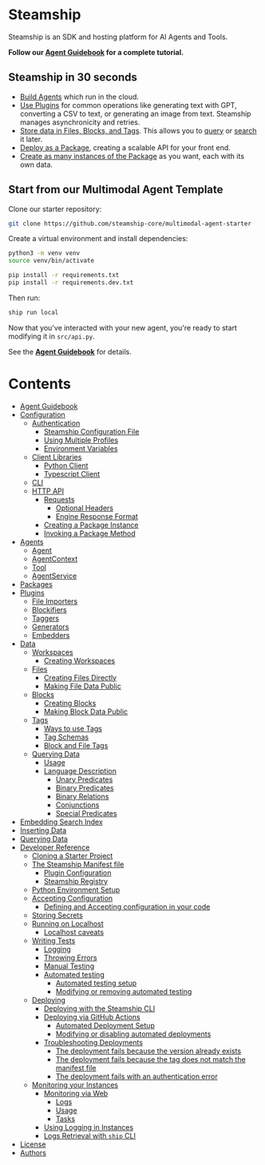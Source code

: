 # Steamship

Steamship is an SDK and hosting platform for AI Agents and Tools.

**Follow our [Agent Guidebook](/agent-guidebook) for a complete tutorial.**  

## Steamship in 30 seconds

- [Build Agents](/agent-guidebook) which run in the cloud.
- [Use Plugins](plugins/using#using-plugins) for common operations like generating text with GPT, converting a CSV to text, or generating an image from text. Steamship manages asynchronicity and retries.
- [Store data in Files, Blocks, and Tags](data#data-model). This allows you to [query](data/queries#queries) or [search](embedding-search#embedding-search-index) it later.
- [Deploy as a Package](packages/developing#developing-packages), creating a scalable API for your front end.
- [Create as many instances of the Package](packages/developing#creating-package-instances) as you want, each with its own data.

## Start from our Multimodal Agent Template

Clone our starter repository:

```bash
git clone https://github.com/steamship-core/multimodal-agent-starter
```

Create a virtual environment and install dependencies:

```bash
python3 -m venv venv
source venv/bin/activate

pip install -r requirements.txt
pip install -r requirements.dev.txt
```

Then run:

```bash
ship run local
````

Now that you've interacted with your new agent, you're ready to start modifying it in `src/api.py`.

See the **[Agent Guidebook](/agent-guidebook)** for details.

# Contents

* [Agent Guidebook](agent-guidebook)
* [Configuration](configuration)
  * [Authentication](configuration/authentication.md)
    * [Steamship Configuration File](configuration/authentication.md#steamship-configuration-file)
    * [Using Multiple Profiles](configuration/authentication.md#using-multiple-profiles)
    * [Environment Variables](configuration/authentication.md#environment-variables)
  * [Client Libraries](configuration/clients.md)
    * [Python Client](configuration/clients.md#python-client)
    * [Typescript Client](configuration/clients.md#typescript-client)
  * [CLI](configuration/cli.md)
  * [HTTP API](configuration/http.md)
    * [Requests](configuration/http.md#requests)
      * [Optional Headers](configuration/http.md#optional-headers)
      * [Engine Response Format](configuration/http.md#engine-response-format)
    * [Creating a Package Instance](configuration/http.md#creating-a-package-instance)
    * [Invoking a Package Method](configuration/http.md#invoking-a-package-method)
* [Agents](agents)
  * [Agent](agents#agent)
  * [AgentContext](agents#agentcontext)
  * [Tool](agents#tool)
  * [AgentService](agents#agentservice)
* [Packages](packages)
* [Plugins](plugins)
  * [File Importers](plugins#file-importers)
  * [Blockifiers](plugins#blockifiers)
  * [Taggers](plugins#taggers)
  * [Generators](plugins#generators)
  * [Embedders](plugins#embedders)
* [Data](data)
  * [Workspaces](data/workspaces.md)
    * [Creating Workspaces](data/workspaces.md#creating-workspaces)
  * [Files](data/files.md)
    * [Creating Files Directly](data/files.md#creating-files-directly)
    * [Making File Data Public](data/files.md#making-file-data-public)
  * [Blocks](data/blocks.md)
    * [Creating Blocks](data/blocks.md#creating-blocks)
    * [Making Block Data Public](data/blocks.md#making-block-data-public)
  * [Tags](data/tags.md)
    * [Ways to use Tags](data/tags.md#ways-to-use-tags)
    * [Tag Schemas](data/tags.md#tag-schemas)
    * [Block and File Tags](data/tags.md#block-and-file-tags)
  * [Querying Data](data/queries)
    * [Usage](data/queries#usage)
    * [Language Description](data/queries#language-description)
      * [Unary Predicates](data/queries#unary-predicates)
      * [Binary Predicates](data/queries#binary-predicates)
      * [Binary Relations](data/queries#binary-relations)
      * [Conjunctions](data/queries#conjunctions)
      * [Special Predicates](data/queries#special-predicates)
* [Embedding Search Index](embedding-search)
* [Inserting Data](embedding-search#inserting-data)
* [Querying Data](embedding-search#querying-data)
* [Developer Reference](developing)
  * [Cloning a Starter Project](developing/project-creation.md)
  * [The Steamship Manifest file](developing/steamship-manifest.md)
    * [Plugin Configuration](developing/steamship-manifest.md#plugin-configuration)
    * [Steamship Registry](developing/steamship-manifest.md#steamship-registry)
  * [Python Environment Setup](developing/environment-setup.md)
  * [Accepting Configuration](developing/configuration.md)
    * [Defining and Accepting configuration in your code](developing/configuration.md#defining-and-accepting-configuration-in-your-code)
  * [Storing Secrets](developing/storing-secrets.md)
  * [Running on Localhost](developing/running.md)
    * [Localhost caveats](developing/running.md#localhost-caveats)
  * [Writing Tests](developing/testing.md)
    * [Logging](developing/testing.md#logging)
    * [Throwing Errors](developing/testing.md#throwing-errors)
    * [Manual Testing](developing/testing.md#manual-testing)
    * [Automated testing](developing/testing.md#automated-testing)
      * [Automated testing setup](developing/testing.md#automated-testing-setup)
      * [Modifying or removing automated testing](developing/testing.md#modifying-or-removing-automated-testing)
  * [Deploying](developing/deploying.md)
    * [Deploying with the Steamship CLI](developing/deploying.md#deploying-with-the-steamship-cli)
    * [Deploying via GitHub Actions](developing/deploying.md#deploying-via-github-actions)
      * [Automated Deployment Setup](developing/deploying.md#automated-deployment-setup)
      * [Modifying or disabling automated deployments](developing/deploying.md#modifying-or-disabling-automated-deployments)
    * [Troubleshooting Deployments](developing/deploying.md#troubleshooting-deployments)
      * [The deployment fails because the version already exists](developing/deploying.md#the-deployment-fails-because-the-version-already-exists)
      * [The deployment fails because the tag does not match the manifest file](developing/deploying.md#the-deployment-fails-because-the-tag-does-not-match-the-manifest-file)
      * [The deployment fails with an authentication error](developing/deploying.md#the-deployment-fails-with-an-authentication-error)
  * [Monitoring your Instances](developing/monitoring.md)
    * [Monitoring via Web](developing/monitoring.md#monitoring-via-web)
      * [Logs](developing/monitoring.md#logs)
      * [Usage](developing/monitoring.md#usage)
      * [Tasks](developing/monitoring.md#tasks)
    * [Using Logging in Instances](developing/monitoring.md#using-logging-in-instances)
    * [Logs Retrieval with `ship` CLI](developing/monitoring.md#logs-retrieval-with-ship-cli)
* [License](license.md)
* [Authors](authors.md)
